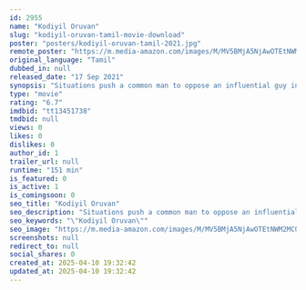 ```yaml
---
id: 2955
name: "Kodiyil Oruvan"
slug: "kodiyil-oruvan-tamil-movie-download"
poster: "posters/kodiyil-oruvan-tamil-2021.jpg"
remote_poster: "https://m.media-amazon.com/images/M/MV5BMjA5NjAwOTEtNWM2MC00NmNlLWIzYjctZDliOThkNjc2ZWUzXkEyXkFqcGc@._V1_SX300.jpg"
original_language: "Tamil"
dubbed_in: null
released_date: "17 Sep 2021"
synopsis: "Situations push a common man to oppose an influential guy in his area and how he develops himself stronger to fight back his enemies forms the crux of the story."
type: "movie"
rating: "6.7"
imdbid: "tt13451738"
tmdbid: null
views: 0
likes: 0
dislikes: 0
author_id: 1
trailer_url: null
runtime: "151 min"
is_featured: 0
is_active: 1
is_comingsoon: 0
seo_title: "Kodiyil Oruvan"
seo_description: "Situations push a common man to oppose an influential guy in his area and how he develops himself stronger to fight back his enemies forms the crux of the story."
seo_keywords: "\"Kodiyil Oruvan\""
seo_image: "https://m.media-amazon.com/images/M/MV5BMjA5NjAwOTEtNWM2MC00NmNlLWIzYjctZDliOThkNjc2ZWUzXkEyXkFqcGc@._V1_SX300.jpg"
screenshots: null
redirect_to: null
social_shares: 0
created_at: 2025-04-10 19:32:42
updated_at: 2025-04-10 19:32:42
---
```


